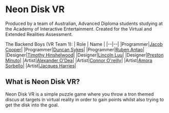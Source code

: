 # Neon Disk VR
Produced by a team of Australian, Advanced Diploma students studying at the Academy of Interactive Entertainment. Created for the Virtual and Extended Realities Assessment.

The Backend Boys (VR Team 1):
| Role | Name |
|--|--|
|Programmer|[Jacob Cooper](https://www.linkedin.com/in/jacob-cooper-080770206/)|
|Programmer|[Duncan Sykes](https://www.linkedin.com/in/duncan-sykes/)|
|Programmer|[Ruben Antao](https://www.linkedin.com/in/rubenantao/)|
|Designer|[Timothy Hinshelwood](https://www.linkedin.com/in/timothy-hinshelwood-b4909a206/)|
|Designer|[Lincoln Luu](https://www.linkedin.com/in/lincoln-luu-5922a9201/)|
|Designer|[Preston Minuto](https://www.linkedin.com/in/preston-minuto-a23334207/)|
|Artist|[Alexander O'Dea](https://www.linkedin.com/in/alexander-o-dea-6000631a7/)|
|Artist|[Connor O'reilly](https://www.linkedin.com/in/connor-o-reilly-1581a31b1/)|
|Artist|[Amora Sorbello](https://www.linkedin.com/in/amorasorbello/)|
|Artist|[Jacques Harries]()|

## What is Neon Disk VR?
Neon Disk VR is a simple puzzle game where you throw a tron themed discus at targets in virtual reality in order to gain points whilst also trying to get the disk into the goal.